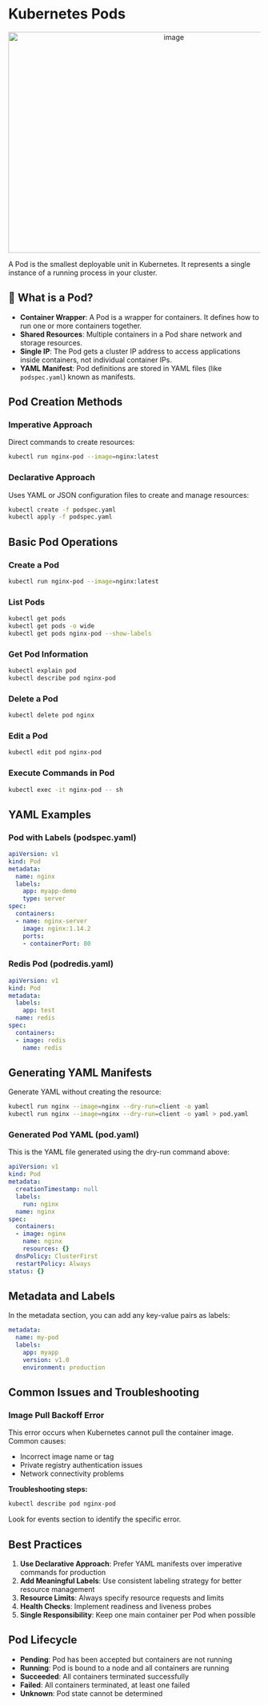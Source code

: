 # Kubernetes Pods

<p align="center">
  <img width="646" height="441" alt="image" src="https://github.com/user-attachments/assets/1b5ebf35-ea88-4b1c-8a67-2fea7bc8cab2" />
</p>



A Pod is the smallest deployable unit in Kubernetes. It represents a single instance of a running process in your cluster.

## 📌 What is a Pod?

- **Container Wrapper**: A Pod is a wrapper for containers. It defines how to run one or more containers together.
- **Shared Resources**: Multiple containers in a Pod share network and storage resources.
- **Single IP**: The Pod gets a cluster IP address to access applications inside containers, not individual container IPs.
- **YAML Manifest**: Pod definitions are stored in YAML files (like `podspec.yaml`) known as manifests.

## Pod Creation Methods

### Imperative Approach
Direct commands to create resources:

```bash
kubectl run nginx-pod --image=nginx:latest
```

### Declarative Approach
Uses YAML or JSON configuration files to create and manage resources:

```bash
kubectl create -f podspec.yaml
kubectl apply -f podspec.yaml
```

## Basic Pod Operations

### Create a Pod

```bash
kubectl run nginx-pod --image=nginx:latest
```

### List Pods

```bash
kubectl get pods
kubectl get pods -o wide
kubectl get pods nginx-pod --show-labels
```

### Get Pod Information

```bash
kubectl explain pod
kubectl describe pod nginx-pod
```

### Delete a Pod

```bash
kubectl delete pod nginx
```

### Edit a Pod

```bash
kubectl edit pod nginx-pod
```

### Execute Commands in Pod

```bash
kubectl exec -it nginx-pod -- sh
```

## YAML Examples

### Pod with Labels (podspec.yaml)

```yaml
apiVersion: v1
kind: Pod
metadata:
  name: nginx
  labels:
    app: myapp-demo
    type: server
spec:
  containers:
  - name: nginx-server
    image: nginx:1.14.2
    ports:
    - containerPort: 80
```

### Redis Pod (podredis.yaml)

```yaml
apiVersion: v1
kind: Pod
metadata:
  labels:
    app: test
  name: redis
spec:
  containers:
  - image: redis
    name: redis
```

## Generating YAML Manifests

Generate YAML without creating the resource:

```bash
kubectl run nginx --image=nginx --dry-run=client -o yaml
kubectl run nginx --image=nginx --dry-run=client -o yaml > pod.yaml
```

### Generated Pod YAML (pod.yaml)

This is the YAML file generated using the dry-run command above:

```yaml
apiVersion: v1
kind: Pod
metadata:
  creationTimestamp: null
  labels:
    run: nginx
  name: nginx
spec:
  containers:
  - image: nginx
    name: nginx
    resources: {}
  dnsPolicy: ClusterFirst
  restartPolicy: Always
status: {}
```

## Metadata and Labels

In the metadata section, you can add any key-value pairs as labels:

```yaml
metadata:
  name: my-pod
  labels:
    app: myapp
    version: v1.0
    environment: production
```

## Common Issues and Troubleshooting

### Image Pull Backoff Error

This error occurs when Kubernetes cannot pull the container image. Common causes:
- Incorrect image name or tag
- Private registry authentication issues
- Network connectivity problems

**Troubleshooting steps:**

```bash
kubectl describe pod nginx-pod
```

Look for events section to identify the specific error.

## Best Practices

1. **Use Declarative Approach**: Prefer YAML manifests over imperative commands for production
2. **Add Meaningful Labels**: Use consistent labeling strategy for better resource management
3. **Resource Limits**: Always specify resource requests and limits
4. **Health Checks**: Implement readiness and liveness probes
5. **Single Responsibility**: Keep one main container per Pod when possible

## Pod Lifecycle

- **Pending**: Pod has been accepted but containers are not running
- **Running**: Pod is bound to a node and all containers are running
- **Succeeded**: All containers terminated successfully
- **Failed**: All containers terminated, at least one failed
- **Unknown**: Pod state cannot be determined
